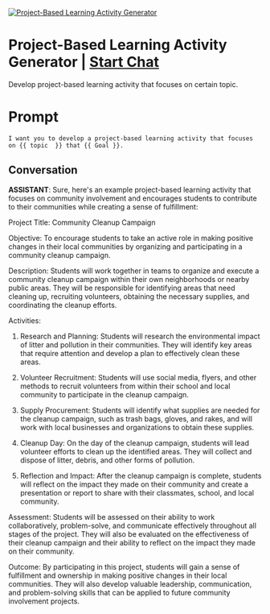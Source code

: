 
[![ Project-Based Learning Activity Generator ](https://flow-prompt-covers.s3.us-west-1.amazonaws.com/icon/vintage/vint_1.png)](https://gptcall.net/chat.html?data=%7B%22contact%22%3A%7B%22id%22%3A%22nhNqJ1DtlNQ02nzerOOpi%22%2C%22flow%22%3Atrue%7D%7D)
#  Project-Based Learning Activity Generator  | [Start Chat](https://gptcall.net/chat.html?data=%7B%22contact%22%3A%7B%22id%22%3A%22nhNqJ1DtlNQ02nzerOOpi%22%2C%22flow%22%3Atrue%7D%7D)
Develop project-based learning activity that focuses on certain topic. 



# Prompt

```
I want you to develop a project-based learning activity that focuses on {{ topic  }} that {{ Goal }}. 

```

## Conversation

**ASSISTANT**: Sure, here's an example project-based learning activity that focuses on community involvement and encourages students to contribute to their communities while creating a sense of fulfillment:



Project Title: Community Cleanup Campaign



Objective: To encourage students to take an active role in making positive changes in their local communities by organizing and participating in a community cleanup campaign.



Description: Students will work together in teams to organize and execute a community cleanup campaign within their own neighborhoods or nearby public areas. They will be responsible for identifying areas that need cleaning up, recruiting volunteers, obtaining the necessary supplies, and coordinating the cleanup efforts.



Activities:



1. Research and Planning: Students will research the environmental impact of litter and pollution in their communities. They will identify key areas that require attention and develop a plan to effectively clean these areas.



2. Volunteer Recruitment: Students will use social media, flyers, and other methods to recruit volunteers from within their school and local community to participate in the cleanup campaign.



3. Supply Procurement: Students will identify what supplies are needed for the cleanup campaign, such as trash bags, gloves, and rakes, and will work with local businesses and organizations to obtain these supplies.



4. Cleanup Day: On the day of the cleanup campaign, students will lead volunteer efforts to clean up the identified areas. They will collect and dispose of litter, debris, and other forms of pollution.



5. Reflection and Impact: After the cleanup campaign is complete, students will reflect on the impact they made on their community and create a presentation or report to share with their classmates, school, and local community.



Assessment: Students will be assessed on their ability to work collaboratively, problem-solve, and communicate effectively throughout all stages of the project. They will also be evaluated on the effectiveness of their cleanup campaign and their ability to reflect on the impact they made on their community.



Outcome: By participating in this project, students will gain a sense of fulfillment and ownership in making positive changes in their local communities. They will also develop valuable leadership, communication, and problem-solving skills that can be applied to future community involvement projects.


